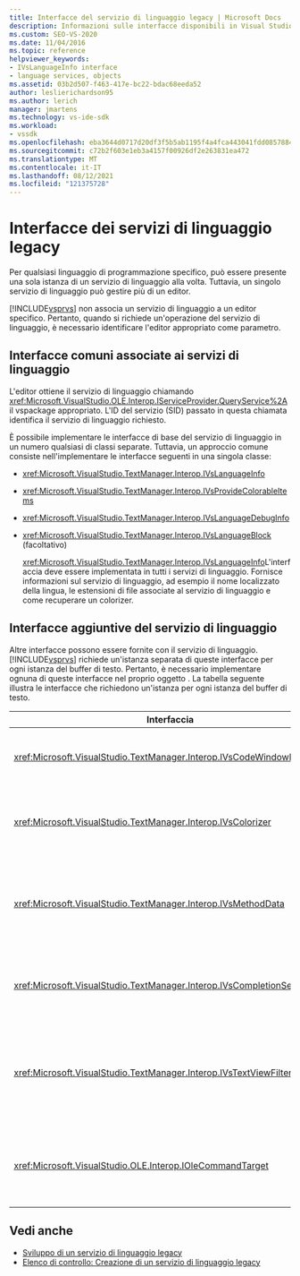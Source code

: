 ```yaml
---
title: Interfacce del servizio di linguaggio legacy | Microsoft Docs
description: Informazioni sulle interfacce disponibili in Visual Studio SDK che forniscono funzionalità del servizio di linguaggio legacy.
ms.custom: SEO-VS-2020
ms.date: 11/04/2016
ms.topic: reference
helpviewer_keywords:
- IVsLanguageInfo interface
- language services, objects
ms.assetid: 03b2d507-f463-417e-bc22-bdac68eeda52
author: leslierichardson95
ms.author: lerich
manager: jmartens
ms.technology: vs-ide-sdk
ms.workload:
- vssdk
ms.openlocfilehash: eba3644d0717d20df3f5b5ab1195f4a4fca443041fdd085788422cb1aea48d47
ms.sourcegitcommit: c72b2f603e1eb3a4157f00926df2e263831ea472
ms.translationtype: MT
ms.contentlocale: it-IT
ms.lasthandoff: 08/12/2021
ms.locfileid: "121375728"
---
```

# <a name="legacy-language-service-interfaces"></a>Interfacce dei servizi di linguaggio legacy
Per qualsiasi linguaggio di programmazione specifico, può essere presente una sola istanza di un servizio di linguaggio alla volta. Tuttavia, un singolo servizio di linguaggio può gestire più di un editor.

 [!INCLUDE[vsprvs](../../code-quality/includes/vsprvs_md.md)] non associa un servizio di linguaggio a un editor specifico. Pertanto, quando si richiede un'operazione del servizio di linguaggio, è necessario identificare l'editor appropriato come parametro.

## <a name="common-interfaces-associated-with-language-services"></a>Interfacce comuni associate ai servizi di linguaggio
 L'editor ottiene il servizio di linguaggio chiamando <xref:Microsoft.VisualStudio.OLE.Interop.IServiceProvider.QueryService%2A> il vspackage appropriato. L'ID del servizio (SID) passato in questa chiamata identifica il servizio di linguaggio richiesto.

 È possibile implementare le interfacce di base del servizio di linguaggio in un numero qualsiasi di classi separate. Tuttavia, un approccio comune consiste nell'implementare le interfacce seguenti in una singola classe:

- <xref:Microsoft.VisualStudio.TextManager.Interop.IVsLanguageInfo>

- <xref:Microsoft.VisualStudio.TextManager.Interop.IVsProvideColorableItems>

- <xref:Microsoft.VisualStudio.TextManager.Interop.IVsLanguageDebugInfo>

- <xref:Microsoft.VisualStudio.TextManager.Interop.IVsLanguageBlock> (facoltativo)

  <xref:Microsoft.VisualStudio.TextManager.Interop.IVsLanguageInfo>L'interfaccia deve essere implementata in tutti i servizi di linguaggio. Fornisce informazioni sul servizio di linguaggio, ad esempio il nome localizzato della lingua, le estensioni di file associate al servizio di linguaggio e come recuperare un colorizer.

## <a name="additional-language-service-interfaces"></a>Interfacce aggiuntive del servizio di linguaggio
 Altre interfacce possono essere fornite con il servizio di linguaggio. [!INCLUDE[vsprvs](../../code-quality/includes/vsprvs_md.md)] richiede un'istanza separata di queste interfacce per ogni istanza del buffer di testo. Pertanto, è necessario implementare ognuna di queste interfacce nel proprio oggetto . La tabella seguente illustra le interfacce che richiedono un'istanza per ogni istanza del buffer di testo.

|Interfaccia|Descrizione|
|---------------|-----------------|
|<xref:Microsoft.VisualStudio.TextManager.Interop.IVsCodeWindowManager>|Gestisce le aree di controllo della finestra del codice, ad esempio la barra a discesa. È possibile ottenere questa interfaccia usando il <xref:Microsoft.VisualStudio.TextManager.Interop.IVsLanguageInfo.GetCodeWindowManager%2A> metodo . Ce ne è <xref:Microsoft.VisualStudio.TextManager.Interop.IVsCodeWindowManager> uno per finestra del codice.|
|<xref:Microsoft.VisualStudio.TextManager.Interop.IVsColorizer>|Colora parole chiave e delimitatori del linguaggio. È possibile ottenere questa interfaccia usando il <xref:Microsoft.VisualStudio.TextManager.Interop.IVsLanguageInfo.GetColorizer%2A> metodo . <xref:Microsoft.VisualStudio.TextManager.Interop.IVsColorizer> viene chiamato in fase di disegno. Evitare il lavoro a elevato utilizzo di calcolo <xref:Microsoft.VisualStudio.TextManager.Interop.IVsColorizer> all'interno o le prestazioni potrebbero subire.|
|<xref:Microsoft.VisualStudio.TextManager.Interop.IVsMethodData>|Fornisce descrizioni comando dei parametri IntelliSense. Quando il servizio di linguaggio riconosce un carattere che indica che i dati del metodo devono essere visualizzati, ad esempio una parentesi aperta, chiama il metodo per notificare alla visualizzazione di testo che il servizio di linguaggio è pronto per visualizzare una descrizione comando informazioni <xref:Microsoft.VisualStudio.TextManager.Interop.IVsMethodTipWindow.SetMethodData%2A> parametro. La visualizzazione di testo richiama quindi il servizio di linguaggio usando i metodi dell'interfaccia per ottenere le <xref:Microsoft.VisualStudio.TextManager.Interop.IVsMethodData> informazioni necessarie per visualizzare la descrizione comando.|
|<xref:Microsoft.VisualStudio.TextManager.Interop.IVsCompletionSet>|Fornisce il completamento dell'istruzione IntelliSense. Quando il servizio di linguaggio è pronto per visualizzare un elenco di completamento, chiama il <xref:Microsoft.VisualStudio.TextManager.Interop.IVsTextView.UpdateCompletionStatus%2A> metodo nella visualizzazione testo. La visualizzazione di testo chiama quindi di nuovo nel servizio di linguaggio usando i metodi <xref:Microsoft.VisualStudio.TextManager.Interop.IVsCompletionSet> sull'oggetto .|
|<xref:Microsoft.VisualStudio.TextManager.Interop.IVsTextViewFilter>|Consente la modifica della visualizzazione di testo usando il gestore dei comandi. Anche la classe in cui si implementa <xref:Microsoft.VisualStudio.TextManager.Interop.IVsTextViewFilter> l'interfaccia deve implementare <xref:Microsoft.VisualStudio.OLE.Interop.IOleCommandTarget> l'interfaccia . La visualizzazione testo recupera <xref:Microsoft.VisualStudio.TextManager.Interop.IVsTextViewFilter> l'oggetto tramite query <xref:Microsoft.VisualStudio.OLE.Interop.IOleCommandTarget> sull'oggetto passato al metodo <xref:Microsoft.VisualStudio.TextManager.Interop.IVsTextView.AddCommandFilter%2A> . Deve essere presente un <xref:Microsoft.VisualStudio.TextManager.Interop.IVsTextViewFilter> oggetto per ogni vista.|
|<xref:Microsoft.VisualStudio.OLE.Interop.IOleCommandTarget>|Intercetta i comandi che l'utente tipo nella finestra del codice. Monitorare l'output <xref:Microsoft.VisualStudio.OLE.Interop.IOleCommandTarget> dell'implementazione per fornire informazioni di completamento personalizzate e visualizzare la modifica<br /><br /> Per passare <xref:Microsoft.VisualStudio.OLE.Interop.IOleCommandTarget> l'oggetto alla visualizzazione testo, chiamare <xref:Microsoft.VisualStudio.TextManager.Interop.IVsTextView.AddCommandFilter%2A> .|

## <a name="see-also"></a>Vedi anche
- [Sviluppo di un servizio di linguaggio legacy](../../extensibility/internals/developing-a-legacy-language-service.md)
- [Elenco di controllo: Creazione di un servizio di linguaggio legacy](../../extensibility/internals/checklist-creating-a-legacy-language-service.md)
